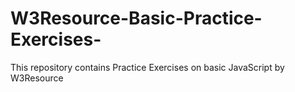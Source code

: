 # W3Resource-Basic-Practice-Exercises-
This repository contains Practice Exercises on basic JavaScript by W3Resource
